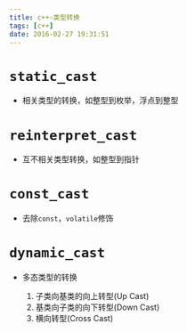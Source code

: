 ```yaml
---
title: c++-类型转换
tags: [c++]
date: 2016-02-27 19:31:51
---
```


# `static_cast`

-   相关类型的转换，如整型到枚举，浮点到整型

# `reinterpret_cast`

-   互不相关类型转换，如整型到指针

# `const_cast`

-   去除`const`，`volatile`修饰

# `dynamic_cast`

-   多态类型的转换

    1.  子类向基类的向上转型(Up Cast)
    2.  基类向子类的向下转型(Down Cast)
    3.  横向转型(Cross Cast)
